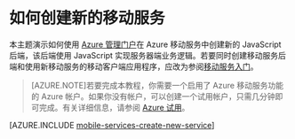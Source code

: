 <properties 
	pageTitle="如何创建新的移动服务" 
	description="按照本教程进行操作，创建使用 Azure 移动服务的新服务。" 
	services="mobile-services" 
	documentationCenter="" 
	authors="ggailey777" 
	manager="dwrede" 
	editor=""/>

<tags 
	ms.service="mobile-services" 
	ms.date="04/24/2015" 
	wacn.date="06/26/2015"/>

# 如何创建新的移动服务

本主题演示如何使用 [Azure 管理门户][Management Portal]在 Azure 移动服务中创建新的 JavaScript 后端，该后端使用 JavaScript 实现服务器端业务逻辑。若要同时创建移动服务后端和使用新移动服务的移动客户端应用程序，应改为参阅[移动服务入门]。

>[AZURE.NOTE]若要完成本教程，你需要一个启用了 Azure 移动服务功能的 Azure 帐户。如果你没有帐户，可以创建一个试用帐户，只需几分钟即可完成。有关详细信息，请参阅 <a href="/pricing/1rmb-trial/">Azure 试用</a>。

[AZURE.INCLUDE [mobile-services-create-new-service](../includes/mobile-services-create-new-service.md)]



<!-- Anchors. -->


<!-- Images. -->


<!-- URLs. -->
[移动服务入门]: /documentation/articles/mobile-services-javascript-backend-phonegap-get-started
[Visual Studio 2012 Express for Windows Phone]: https://go.microsoft.com/fwLink/p/?LinkID=268374
[Mobile Services SDK]: https://go.microsoft.com/fwLink/p/?LinkID=268375

[Management Portal]: https://manage.windowsazure.cn/
[.NET backend version]: /documentation/articles/mobile-services-dotnet-backend-windows-phone-get-started
<!---HONumber=61-->